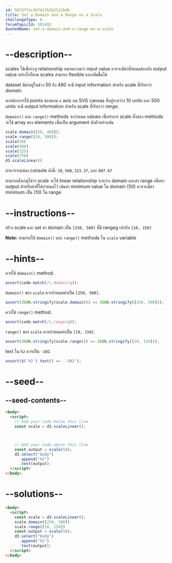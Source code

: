 ```yaml
---
id: 587d7fac367417b2b2512bdb
title: Set a Domain and a Range on a Scale
challengeType: 6
forumTopicId: 301491
dashedName: set-a-domain-and-a-range-on-a-scale
---
```


# --description--

scales ใช้เพื่อระบุ relationship หมายความว่า input value ควรจะมีค่าที่สอดคล้องกับ output value อย่างไรก็ตาม scales สามารถ flexible และเพิ่มขึ้นได้

dataset มีค่าอยู่ในช่วง 50 ถึง 480 จะมี input information สำหรับ scale ที่เรียกว่า <dfn>domain</dfn>.

หากต้องการใช้ points ของแกน `x` axis บน SVG canvas ที่อยู่ระหว่าง 10 units และ 500 units จะมี output information สำหรับ scale ที่เรียกว่า <dfn>range</dfn>.

`domain()` และ `range()` methods จะกำหนด values เพื่อทำการ scale ทั้งสอง methods จะใช้ array ของ elements เพื่อเป็น argument ดังตัวอย่างเช่น

```js
scale.domain([50, 480]);
scale.range([10, 500]);
scale(50)
scale(480)
scale(325)
scale(750)
d3.scaleLinear()
```

ค่าควรจะแสดง console ดังนี้: `10`, `500`, `323.37`, และ `807.67`

สามารถสังเกตุได้ว่า scale จะใช้ linear relationship ระหว่าง domain และค่า range เพื่อหา output สำหรับค่าที่ได้กำหนดไว้ เช่นค่า minimum value ใน domain (50) ควรจะมีค่า minimum เป็น (10) ใน range

# --instructions--

สร้าง scale และ set ค่า domain เป็น `[250, 500]` ที่มี rangeg เท่ากับ `[10, 150]`

**Note:** สามารถใช้ `domain()` และ `range()` methods ใน `scale` variable

# --hints--

ควรใช้ `domain()` method.

```js
assert(code.match(/\.domain/g));
```

`domain()` ของ `scale` ควรกำหนดค่าเป็น `[250, 500]`.

```js
assert(JSON.stringify(scale.domain()) == JSON.stringify([250, 500]));
```

ควรใช้ `range()` method.

```js
assert(code.match(/\.range/g));
```

`range()` ของ `scale` ควรกำหนดค่าเป็น `[10, 150]`.

```js
assert(JSON.stringify(scale.range()) == JSON.stringify([10, 150]));
```

text ใน `h2` ควรเป็น `-102`.

```js
assert($('h2').text() == '-102');
```

# --seed--

## --seed-contents--

```html
<body>
  <script>
    // Add your code below this line
    const scale = d3.scaleLinear();



    // Add your code above this line
    const output = scale(50);
    d3.select("body")
      .append("h2")
      .text(output);
  </script>
</body>
```

# --solutions--

```html
<body>
  <script>
    const scale = d3.scaleLinear();
    scale.domain([250, 500])
    scale.range([10, 150])
    const output = scale(50);
    d3.select("body")
      .append("h2")
      .text(output);
  </script>
</body>
```
